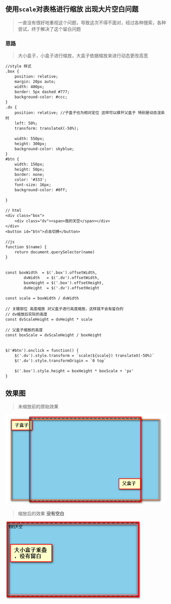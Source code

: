 ## 使用`scale`对表格进行缩放 出现大片空白问题

> 一直没有很好地重视这个问题，导致这次不得不面对，经过各种搜索，各种尝试，终于解决了这个留白问题

### 思路

> 大小盒子，小盒子进行缩放，大盒子依据缩放来进行动态更改高宽

```
//style 样式
.box {
    position: relative;
    margin: 20px auto;
    width: 400px;
    border: 5px dashed #777;
    background-color: #ccc;
}
.dv {
    position: relative; //子盒子也为相对定位 这样可以撑开父盒子 特别是动态渲染时
    left: 50%;
    transform: translateX(-50%);

    width: 550px;
    height: 300px;
    background-color: skyblue;
}
#btn {
    width: 150px;
    height: 50px;
    border: none;
    color: '#333';
    font-size: 16px;
    background-color: #0ff;

}

// html
<div class="box">
	<div class="dv"><span>我的天空</span></div>
</div>
<button id="btn">点击切换</button>

//js
function $(name) {
    return document.querySelector(name)
}


const boxWidth  = $('.box').offsetWidth,
        dvWidth   = $('.dv').offsetWidth,
        boxHeight = $('.box').offsetHeight,
        dvHeight  = $('.dv').offsetHeight

const scale = boxWidth / dvWidth

// 关键部位 高度缩放 对父盒子进行高度缩放，这样就不会有留白的
// dv缩放后实际的高度
const dvScaleHeight = dvHeight * scale

// 父盒子缩放的高度
const boxScale = dvScaleHeight / boxHeight


$('#btn').onclick = function() {
    $('.dv').style.transform = `scale(${scale}) translateX(-50%)`
    $('.dv').style.transformOrigin = `0 top`

    $('.box').style.height = boxHeight * boxScale + 'px'
}
```

## 效果图

> 未缩放前的原始效果

<img src="./../../imgs/scale-son.png" />

> 缩放后的效果 **没有空白**

<img src="./../../imgs/scale-p.png">
